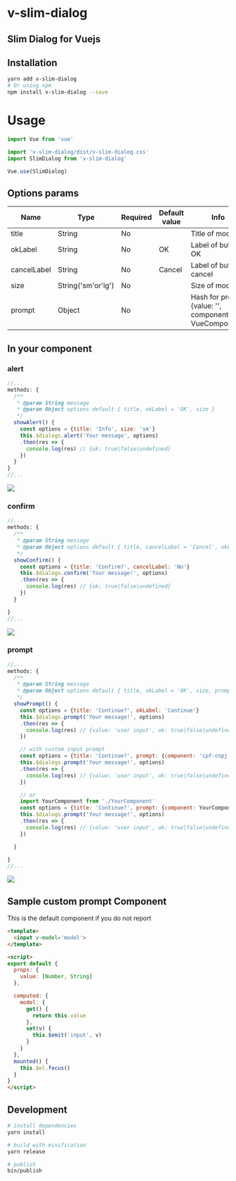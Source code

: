 # v-slim-dialog

## Slim Dialog for Vuejs

## Installation

```bash
yarn add v-slim-dialog
# Or using npm
npm install v-slim-dialog --save
```

# Usage

```js
import Vue from 'vue'

import 'v-slim-dialog/dist/v-slim-dialog.css'
import SlimDialog from 'v-slim-dialog'

Vue.use(SlimDialog)
```

## Options params

| Name        | Type               | Required | Default value | Info                                                 |
| ----------- | ------------------ | -------- | ------------- | ---------------------------------------------------- |
| title       | String             | No       |               | Title of modal                                       |
| okLabel     | String             | No       | OK            | Label of button OK                                   |
| cancelLabel | String             | No       | Cancel        | Label of button cancel                               |
| size        | String('sm'or'lg') | No       |               | Size of modal                                        |
| prompt      | Object             | No       |               | Hash for prompt {value: '', component: VueComponent} |

## In your component

### alert

```js
//...
methods: {
  /**
   * @param String message
   * @param Object options default { title, okLabel = 'OK', size }
   */
  showAlert() {
    const options = {title: 'Info', size: 'sm'}
    this.$dialogs.alert('Your message', options)
    .then(res => {
      console.log(res) // {ok: true|false|undefined}
    })
  }
}
//...
```

![](alert.gif)

### confirm

```js
//...
methods: {
  /**
   * @param String message
   * @param Object options default { title, cancelLabel = 'Cancel', okLabel = 'OK', size }
   */
  showConfirm() {
    const options = {title: 'Confirm?', cancelLabel: 'No'}
    this.$dialogs.confirm('Your message!', options)
    .then(res => {
      console.log(res) // {ok: true|false|undefined}
    })
  }

}
//...
```

![](confirm.gif)

### prompt

```js
//...
methods: {
  /**
   * @param String message
   * @param Object options default { title, okLabel = 'OK', size, prompt }
   */
  showPrompt() {
    const options = {title: 'Continue?', okLabel: 'Continue'}
    this.$dialogs.prompt('Your message!', options)
    .then(res => {
      console.log(res) // {value: 'user input', ok: true|false|undefined}
    })

    // with custom input prompt
    const options = {title: 'Continue?', prompt: {component: 'cpf-cnpj'}}
    this.$dialogs.prompt('Your message!', options)
    .then(res => {
      console.log(res) // {value: 'user input', ok: true|false|undefined}
    })

    // or
    import YourComponent from './YourComponent'
    const options = {title: 'Continue?', prompt: {component: YourComponent}}
    this.$dialogs.prompt('Your message!', options)
    .then(res => {
      console.log(res) // {value: 'user input', ok: true|false|undefined}
    })

  }

}
//...
```

![](prompt.gif)

## Sample custom prompt Component

This is the default component if you do not report

```html
<template>
  <input v-model='model'>
</template>

<script>
export default {
  props: {
    value: [Number, String]
  },

  computed: {
    model: {
      get() {
        return this.value
      },
      set(v) {
        this.$emit('input', v)
      }
    }
  },
  mounted() {
    this.$el.focus()
  }
}
</script>
```

## Development

```bash
# install dependencies
yarn install

# build with minification
yarn release

# publish
bin/publish
```
